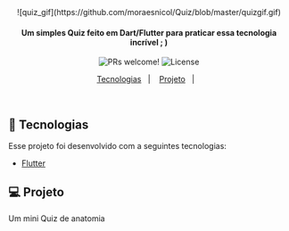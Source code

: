 

<center>![quiz_gif](https://github.com/moraesnicol/Quiz/blob/master/quizgif.gif)</center>
                            
    

<h4 align="center">
Um simples Quiz feito em Dart/Flutter para praticar essa tecnologia incrível ; )
</h4>

<p align="center">
 <img src="https://img.shields.io/static/v1?label=PRs&message=welcome&color=7159c1&labelColor=000000" alt="PRs welcome!" />

  <img alt="License" src="https://img.shields.io/static/v1?label=license&message=MIT&color=7159c1&labelColor=000000">
</p>

<p align="center">
  <a href="#rocket-tecnologias">Tecnologias</a>&nbsp;&nbsp;&nbsp;|&nbsp;&nbsp;&nbsp;
  <a href="#-projeto">Projeto</a>&nbsp;&nbsp;&nbsp;|&nbsp;&nbsp;&nbsp;
 
</p>
<br>

## :rocket: Tecnologias

Esse projeto foi desenvolvido com a seguintes tecnologias:

- [Flutter](https://flutter.dev/)

## 💻 Projeto

Um mini Quiz de anatomia


    


